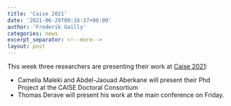 ```yaml
---
title: 'Caise 2021'
date: '2021-06-29T09:16:37+00:00'
author: 'Frederik Gailly'
categories: news
excerpt_separator: <!--more-->
layout: post
---
```


This week three researchers are presenting their work at [Caise 2021](https://caise21.org/program/):

- Camelia Maleki and Abdel-Jaouad Aberkane will present their Phd Project at the CAISE Doctoral Consortium
- Thomas Derave will present his work at the main conference on Friday.

<!--more-->
